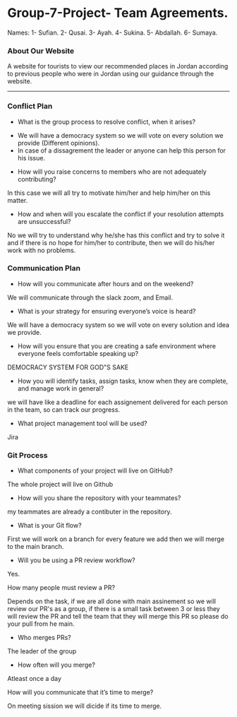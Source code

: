 # Group-7-Project- Team Agreements.

Names: 1- Sufian. 2- Qusai. 3- Ayah. 4- Sukina. 5- Abdallah. 6- Sumaya.


### About Our Website

A website for tourists to view our recommended places in Jordan according to previous people who were in Jordan using our guidance through the website.

---

### Conflict Plan

* What is the group process to resolve conflict, when it arises?


- We will have a democracy system so we will vote on every solution we provide (Different opinions).
- In case of a dissagrement the leader or anyone can help this person for his issue.


* How will you raise concerns to members who are not adequately contributing?

In this case we will all try to motivate him/her and help him/her on this matter.

* How and when will you escalate the conflict if your resolution attempts are unsuccessful?

No we will try to understand why he/she has this conflict and try to solve it and if there is no hope for him/her to contribute, then we will do his/her work with no problems.


### Communication Plan

* How will you communicate after hours and on the weekend?

We will communicate through the slack zoom, and Email.

* What is your strategy for ensuring everyone’s voice is heard?

We will have a democracy system so we will vote on every solution and idea we provide.

* How will you ensure that you are creating a safe environment where everyone feels comfortable speaking up?

DEMOCRACY SYSTEM FOR GOD"S SAKE

* How you will identify tasks, assign tasks, know when they are complete, and manage work in general?

we will have like a deadline for each assignement delivered for each person in the team, so can track our progress.

* What project management tool will be used?

Jira

### Git Process

* What components of your project will live on GitHub?

The whole project will live on Github

* How will you share the repository with your teammates?

my teammates are already a contibuter in the repository.

* What is your Git flow?

First we will work on a branch for every feature we add then we will merge to the main branch.


* Will you be using a PR review workflow?

Yes.

How many people must review a PR?

Depends on the task, if we are all done with main assinement so we will review our PR's as a group, if there is a small task between 3 or less they will review the PR and tell the team that they will merge this PR so please do your pull from he main.


* Who merges PRs?

The leader of the group

* How often will you merge?

Atleast once a day

How will you communicate that it’s time to merge?

On meeting sission we will dicide if its time to merge.



